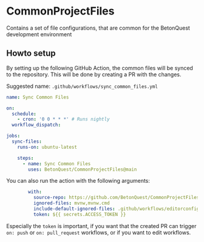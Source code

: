 # CommonProjectFiles
Contains a set of file configurations, that are common for the BetonQuest development environment

## Howto setup
By setting up the following GitHub Action, the common files will be synced to the repository.
This will be done by creating a PR with the changes.

Suggested name: `.github/workflows/sync_common_files.yml`

```yaml
name: Sync Common Files

on:
  schedule:
    - cron: '0 0 * * *' # Runs nightly
  workflow_dispatch:

jobs:
  sync-files:
    runs-on: ubuntu-latest

    steps:
      - name: Sync Common Files
        uses: BetonQuest/CommonProjectFiles@main
```

You can also run the action with the following arguments:

```yaml
        with:
          source-repo: https://github.com/BetonQuest/CommonProjectFiles
          ignored-files: mvnw,mvnw.cmd
          include-default-ignored-files: .github/workflows/editorconfig.yml
          token: ${{ secrets.ACCESS_TOKEN }}
```

Especially the `token` is important,
if you want that the created PR can trigger `on: push` or `on: pull_request` workflows,
or if you want to edit workflows.
